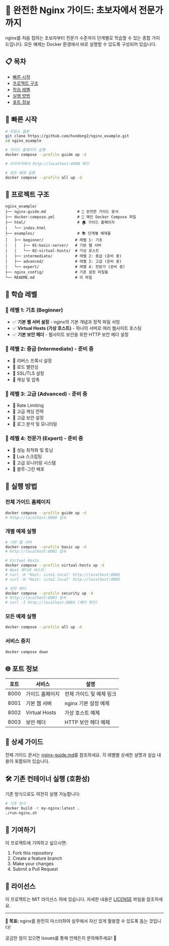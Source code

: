 # 🚀 완전한 Nginx 가이드: 초보자에서 전문가까지

nginx를 처음 접하는 초보자부터 전문가 수준까지 단계별로 학습할 수 있는 종합 가이드입니다. 모든 예제는 Docker 환경에서 바로 실행할 수 있도록 구성되어 있습니다.

## 📋 목차

- [빠른 시작](#빠른-시작)
- [프로젝트 구조](#프로젝트-구조)
- [학습 레벨](#학습-레벨)
- [실행 방법](#실행-방법)
- [포트 정보](#포트-정보)

## 🚀 빠른 시작

```bash
# 저장소 클론
git clone https://github.com/hundong2/nginx_example.git
cd nginx_example

# 가이드 홈페이지 실행
docker compose --profile guide up -d

# 브라우저에서 http://localhost:8000 확인

# 모든 예제 실행
docker compose --profile all up -d
```

## 📁 프로젝트 구조

```
nginx_example/
├── nginx-guide.md              # 📖 완전한 가이드 문서
├── docker-compose.yml          # 🐳 메인 Docker Compose 파일
├── html/                       # 🏠 가이드 홈페이지
│   └── index.html
├── examples/                   # 📚 단계별 예제들
│   ├── beginner/              # 레벨 1: 기초
│   │   ├── 01-basic-server/   # 기본 웹 서버
│   │   └── 02-virtual-hosts/  # 가상 호스트
│   ├── intermediate/          # 레벨 2: 중급 (준비 중)
│   ├── advanced/              # 레벨 3: 고급 (준비 중)
│   └── expert/                # 레벨 4: 전문가 (준비 중)
├── nginx_config/              # 기존 설정 파일들
└── README.md                  # 이 파일
```

## 🎯 학습 레벨

### 📗 레벨 1: 기초 (Beginner)
- ✅ **기본 웹 서버 설정** - nginx의 기본 개념과 정적 파일 서빙
- ✅ **Virtual Hosts (가상 호스트)** - 하나의 서버로 여러 웹사이트 호스팅
- ✅ **기본 보안 헤더** - 웹사이트 보안을 위한 HTTP 보안 헤더 설정

### 📘 레벨 2: 중급 (Intermediate) - 준비 중
- 🔄 리버스 프록시 설정
- 🔄 로드 밸런싱
- 🔄 SSL/TLS 설정
- 🔄 캐싱 및 압축

### 📙 레벨 3: 고급 (Advanced) - 준비 중
- 🔄 Rate Limiting
- 🔄 고급 캐싱 전략
- 🔄 고급 보안 설정
- 🔄 로그 분석 및 모니터링

### 📕 레벨 4: 전문가 (Expert) - 준비 중
- 🔄 성능 최적화 및 튜닝
- 🔄 Lua 스크립팅
- 🔄 고급 모니터링 시스템
- 🔄 블루-그린 배포

## 🐳 실행 방법

### 전체 가이드 홈페이지
```bash
docker compose --profile guide up -d
# http://localhost:8000 접속
```

### 개별 예제 실행
```bash
# 기본 웹 서버
docker compose --profile basic up -d
# http://localhost:8001 접속

# Virtual Hosts
docker compose --profile virtual-hosts up -d
# Host 헤더로 테스트:
# curl -H "Host: site1.local" http://localhost:8002
# curl -H "Host: site2.local" http://localhost:8002

# 보안 헤더
docker compose --profile security up -d
# http://localhost:8003 접속
# curl -I http://localhost:8003 (헤더 확인)
```

### 모든 예제 실행
```bash
docker compose --profile all up -d
```

### 서비스 중지
```bash
docker compose down
```

## 🌐 포트 정보

| 포트 | 서비스 | 설명 |
|------|--------|------|
| 8000 | 가이드 홈페이지 | 전체 가이드 및 예제 링크 |
| 8001 | 기본 웹 서버 | nginx 기본 설정 예제 |
| 8002 | Virtual Hosts | 가상 호스트 예제 |
| 8003 | 보안 헤더 | HTTP 보안 헤더 예제 |

## 📖 상세 가이드

전체 가이드 문서는 [nginx-guide.md](./nginx-guide.md)를 참조하세요. 각 레벨별 상세한 설명과 실습 내용이 포함되어 있습니다.

## 🛠️ 기존 컨테이너 실행 (호환성)

기존 방식으로도 여전히 실행 가능합니다:

```bash
# 기존 방식
docker build -t my-nginx:latest .
./run-nginx.sh
```

## 🤝 기여하기

이 프로젝트에 기여하고 싶으시면:

1. Fork this repository
2. Create a feature branch
3. Make your changes
4. Submit a Pull Request

## 📝 라이선스

이 프로젝트는 MIT 라이선스 하에 있습니다. 자세한 내용은 [LICENSE](./LICENSE) 파일을 참조하세요.

---

**🎯 목표:** nginx를 완전히 마스터하여 실무에서 자신 있게 활용할 수 있도록 돕는 것입니다!

궁금한 점이 있으면 Issues를 통해 언제든지 문의해주세요! 💬